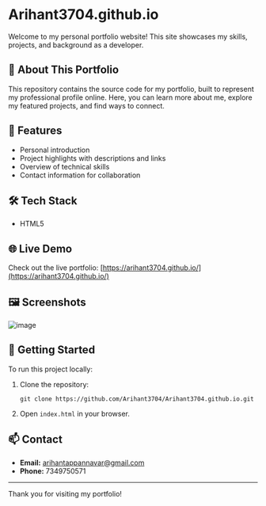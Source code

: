 # Arihant3704.github.io

Welcome to my personal portfolio website! This site showcases my skills, projects, and background as a developer.

## 🌟 About This Portfolio

This repository contains the source code for my portfolio, built to represent my professional profile online. Here, you can learn more about me, explore my featured projects, and find ways to connect.

## 🚀 Features

- Personal introduction
- Project highlights with descriptions and links
- Overview of technical skills
- Contact information for collaboration

## 🛠️ Tech Stack

- HTML5



## 🌐 Live Demo

Check out the live portfolio: [https://arihant3704.github.io/](https://arihant3704.github.io/)

## 🖼️ Screenshots

![image](https://github.com/user-attachments/assets/64443745-6a4c-4c20-830b-be4e658b17a5)

## 🏁 Getting Started

To run this project locally:
1. Clone the repository:
   ```
   git clone https://github.com/Arihant3704/Arihant3704.github.io.git
   ```
2. Open `index.html` in your browser.

## 📫 Contact

- **Email:** arihantappannavar@gmail.com
- **Phone:** 7349750571

---

Thank you for visiting my portfolio!